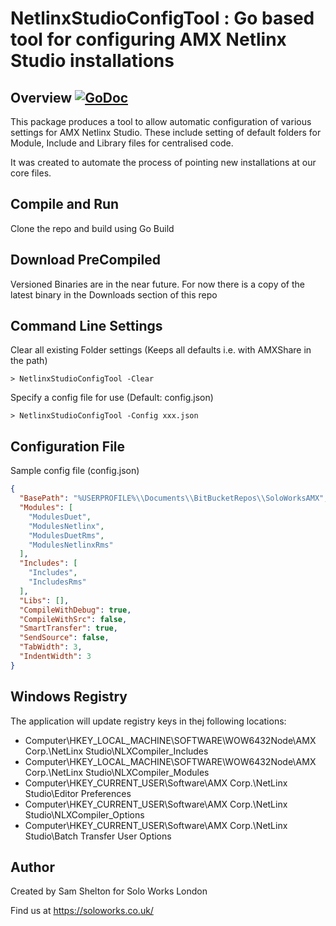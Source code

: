 # NetlinxStudioConfigTool : Go based tool for configuring AMX Netlinx Studio installations

## Overview [![GoDoc](https://godoc.org/bitbucket.org/solo_works/netlinxstudioconfigtool?status.svg)](https://godoc.org/bitbucket.org/solo_works/netlinxstudioconfigtool)

This package produces a tool to allow automatic configuration of various settings for AMX Netlinx Studio. These include setting of default folders for Module, Include and Library files for centralised code.

It was created to automate the process of pointing new installations at our core files.

## Compile and Run

Clone the repo and build using Go Build

## Download PreCompiled

Versioned Binaries are in the near future. For now there is a copy of the latest binary in the Downloads section of this repo

## Command Line Settings

Clear all existing Folder settings (Keeps all defaults i.e. with AMXShare in the path)
```console
> NetlinxStudioConfigTool -Clear 
```

Specify a config file for use (Default: config.json)
```console
> NetlinxStudioConfigTool -Config xxx.json 
```

## Configuration File
Sample config file (config.json)
```json
{
  "BasePath": "%USERPROFILE%\\Documents\\BitBucketRepos\\SoloWorksAMX",
  "Modules": [
    "ModulesDuet",
    "ModulesNetlinx",
    "ModulesDuetRms",
    "ModulesNetlinxRms"
  ],
  "Includes": [
    "Includes",
    "IncludesRms"
  ],
  "Libs": [],
  "CompileWithDebug": true,
  "CompileWithSrc": false,
  "SmartTransfer": true,
  "SendSource": false,
  "TabWidth": 3,
  "IndentWidth": 3
}
```

## Windows Registry

The application will update registry keys in thej following locations:
*  Computer\\HKEY_LOCAL_MACHINE\\SOFTWARE\\WOW6432Node\\AMX Corp.\\NetLinx Studio\\NLXCompiler_Includes
*  Computer\\HKEY_LOCAL_MACHINE\\SOFTWARE\\WOW6432Node\\AMX Corp.\\NetLinx Studio\\NLXCompiler_Modules
*  Computer\\HKEY_CURRENT_USER\\Software\\AMX Corp.\\NetLinx Studio\\Editor Preferences
*  Computer\\HKEY_CURRENT_USER\\Software\\AMX Corp.\\NetLinx Studio\\NLXCompiler_Options
*  Computer\\HKEY_CURRENT_USER\\Software\\AMX Corp.\\NetLinx Studio\\Batch Transfer User Options

## Author

Created by Sam Shelton for Solo Works London

Find us at https://soloworks.co.uk/